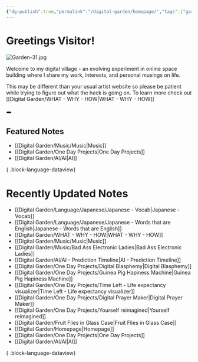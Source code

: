 ```yaml
---
{"dg-publish":true,"permalink":"/digital-garden/homepage/","tags":["gardenEntry"],"updated":"2023-12-14T00:11:50.000-07:00"}
---
```


# Greetings Visitor! 
![Garden-31.jpg](/img/user/Attachements/Garden-31.jpg)

Welcome to my digital village - an evolving experiment in online space building where I share my work, interests, and personal musings on life. 

This may be different than your usual artist website so please be patient while trying to figure out what the heck is going on.  To learn more check out [[Digital Garden/WHAT - WHY - HOW\|WHAT - WHY - HOW]]

🕳
## Featured Notes
- [[Digital Garden/Music/Music\|Music]]
- [[Digital Garden/One Day Projects\|One Day Projects]]
- [[Digital Garden/AI/AI\|AI]]

{ .block-language-dataview}
# Recently Updated Notes
- [[Digital Garden/Language/Japanese/Japanese - Vocab\|Japanese - Vocab]]
- [[Digital Garden/Language/Japanese/Japanese - Words that are English\|Japanese - Words that are English]]
- [[Digital Garden/WHAT - WHY - HOW\|WHAT - WHY - HOW]]
- [[Digital Garden/Music/Music\|Music]]
- [[Digital Garden/Music/Bad Ass Electronic Ladies\|Bad Ass Electronic Ladies]]
- [[Digital Garden/AI/AI - Prediction Timeline\|AI - Prediction Timeline]]
- [[Digital Garden/One Day Projects/Digital Blasphemy\|Digital Blasphemy]]
- [[Digital Garden/One Day Projects/Guinea Pig Hapiness Machine\|Guinea Pig Hapiness Machine]]
- [[Digital Garden/One Day Projects/Time Left - Life expectancy visualizer\|Time Left - Life expectancy visualizer]]
- [[Digital Garden/One Day Projects/Digital Prayer Maker\|Digital Prayer Maker]]
- [[Digital Garden/One Day Projects/Yourself reimagined\|Yourself reimagined]]
- [[Digital Garden/Fruit Flies in Glass Case\|Fruit Flies in Glass Case]]
- [[Digital Garden/Homepage\|Homepage]]
- [[Digital Garden/One Day Projects\|One Day Projects]]
- [[Digital Garden/AI/AI\|AI]]

{ .block-language-dataview}